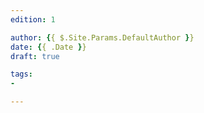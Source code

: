 ```yaml
---
edition: 1

author: {{ $.Site.Params.DefaultAuthor }}
date: {{ .Date }}
draft: true

tags:
- 

---
```


